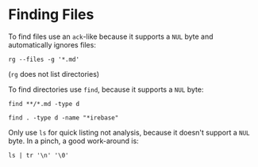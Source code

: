 # Finding Files

To find files use an `ack`-like because it supports a `NUL` byte and automatically ignores files:

	rg --files -g '*.md'

(`rg` does not list directories)

To find directories use `find`, because it supports a `NUL` byte:

	find **/*.md -type d

	find . -type d -name "*irebase"

Only use `ls` for quick listing not analysis, because it doesn't support a `NUL` byte. In a pinch, a good work-around is:

	ls | tr '\n' '\0'
